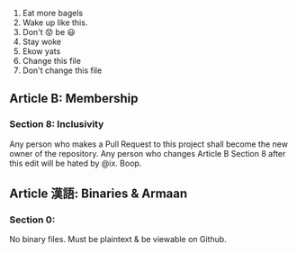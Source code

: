 1. Eat more bagels
2. Wake up like this.
3. Don't :worried: be :smiley:
4. Stay woke
5. Ekow yats
6. Change this file
7. Don't change this file

## Article B: Membership
### Section 8: Inclusivity
Any person who makes a Pull Request to this project shall become the new owner of the repository.
Any person who changes Article B Section 8 after this edit will be hated by @ix. Boop.

## Article 漢語: Binaries & Armaan

### Section 0:
No binary files. Must be plaintext & be viewable on Github.
